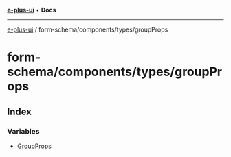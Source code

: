 [**e-plus-ui**](../../../../README.md) • **Docs**

***

[e-plus-ui](../../../../modules.md) / form-schema/components/types/groupProps

# form-schema/components/types/groupProps

## Index

### Variables

- [GroupProps](variables/GroupProps.md)
